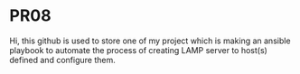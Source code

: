# PR08

Hi, this github is used to store one of my project which is making an ansible playbook to automate the process of creating LAMP server to host(s) defined and configure them.
